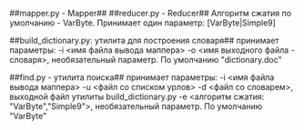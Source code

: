 ##mapper.py - Mapper##
##reducer.py - Reducer##
	Алгоритм сжатия по умолчанию - VarByte.
	Принимает один параметр: [VarByte|Simple9]

##build_dictionary.py: утилита для построения словаря##
	принимает параметры:
	-i <имя файла вывода маппера>
	-o <имя выходного файла - словаря>, необязательный параметр. По умолчанию "dictionary.doc"

##find.py - утилита поиска##
	принимает параметры:
	-i <имя файла вывода маппера>
	-u <файл со списком урлов>
	-d <файл со словарем>, выходной файл утилиты build_dictionary.py
	-e <алгоритм сжатия: "VarByte","Simple9">, необязательный параметр. По умолчанию "VarByte"
